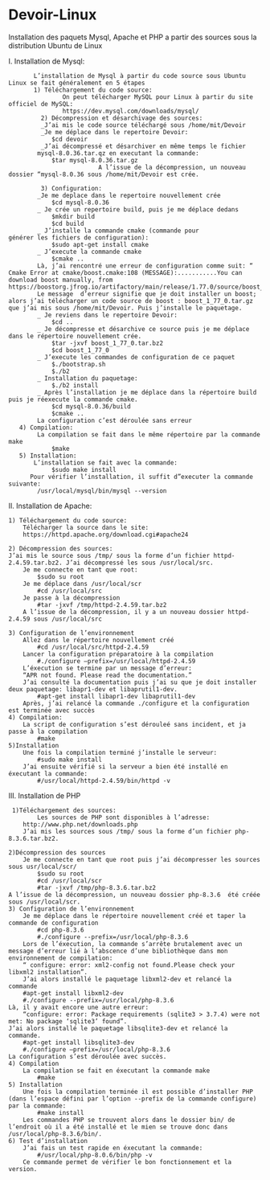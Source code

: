 # Devoir-Linux
Installation des paquets Mysql, Apache et PHP a partir des sources sous la distribution Ubuntu de Linux

   
 I. Installation de Mysql:
    
           L’installation de Mysql à partir du code source sous Ubuntu Linux se fait généralement en 5 étapes
           1) Téléchargement du code source: 
                   On peut télécharger MySQL pour Linux à partir du site officiel de MySQL: 
                   https://dev.mysql.com/downloads/mysql/
	         2) Décompression et désarchivage des sources: 
		     _J’ai mis le code source téléchargé sous /home/mit/Devoir
		     _Je me déplace dans le repertoire Devoir:
				$cd devoir
		     _J’ai décompressé et désarchiver en même temps le fichier 
			mysql-8.0.36.tar.qz en executant la commande:
				$tar mysql-8.0.36.tar.gz
                             A l’issue de la décompression, un nouveau dossier “mysql-8.0.36 sous /home/mit/Devoir est crée.
	   
             3) Configuration:
			_Je me deplace dans le repertoire nouvellement crée 
				$cd mysql-8.0.36
			_ Je crée un repertoire build, puis je me déplace dedans
				$mkdir build
				$cd build
			_ J’installe la commande cmake (commande pour 				générer les fichiers de configuration):
				$sudo apt-get install cmake
			_ J’execute la commande cmake
				$cmake ..
			Là, j’ai rencontré une erreur de configuration comme suit: “ Cmake Error at cmake/boost.cmake:108 (MESSAGE):...........You can download boost manually, from https://boostorg.jfrog.io/artifactory/main/release/1.77.0/source/boost_1_77_0.tar.bz2”
			Le message  d’erreur signifie que je doit installer un boost; alors j’ai télécharger un code source de boost : boost_1_77_0.tar.gz que j’ai mis sous /home/mit/Devoir. Puis j’installe le paquetage.
			_ Je reviens dans le repertoire Devoir: 
				$cd ..
			_ Je décompresse et désarchive ce source puis je me déplace dans le répertoire nouvellement crée.
				$tar -jxvf boost_1_77_0.tar.bz2
				$cd boost_1_77_0
			_ J’execute les commandes de configuration de ce paquet 
				$./bootstrap.sh
				$./b2
			_ Installation du paquetage: 
				$./b2 install
			_ Après l’installation je me déplace dans la répertoire build puis je réexecute la commande cmake.
				$cd mysql-8.0.36/build
				$cmake ..
			La configuration c’est déroulée sans erreur 
	   4) Compilation: 
 		    La compilation se fait dans le même répertoire par la commande make 
				$make
	   5) Installation:
		   L’installation se fait avec la commande: 
				$sudo make install
		  Pour vérifier l’installation, il suffit d”executer la commande suivante: 
			/usr/local/mysql/bin/mysql --version 

II.  Installation de Apache:

	1) Téléchargement du code source:
		Télécharger la source dans le site: 
		https://httpd.apache.org/download.cgi#apache24

	2) Décompression des sources:
	J’ai mis le source sous /tmp/ sous la forme d’un fichier httpd-2.4.59.tar.bz2. J’ai décompressé les sous /usr/local/src.
		Je me connecte en tant que root: 
			$sudo su root
		Je me déplace dans /usr/local/scr
			#cd /usr/local/src
		Je passe à la décompression
			#tar -jxvf /tmp/httpd-2.4.59.tar.bz2
		A l’issue de la décompression, il y a un nouveau dossier httpd-2.4.59 sous /usr/local/src

	3) Configuration de l’environnement
		Allez dans le répertoire nouvellement créé 
			#cd /usr/local/src/httpd-2.4.59
		Lancer la configuration préparatoire à la compilation 
			#./configure –prefix=/usr/local/httpd-2.4.59
		L’éxecution se termine par un message d’erreur: 
		“APR not found. Please read the documentation.”
		J’ai consulté la documentation puis j’ai su que je doit installer deux paquetage: libapr1-dev et libaprutil1-dev.
			#apt-get install libapr1-dev libaprutil1-dev
		Après, j’ai relancé la commande ./configure et la configuration est terminée avec succès
	4) Compilation:
		La script de configuration s’est dérouleé sans incident, et ja passe à la compilation 
			#make
	5)Installation
		Une fois la compilation terminé j’installe le serveur:
		 	#sudo make install
		J’ai ensuite vérifié si la serveur a bien été installé en éxecutant la commande: 
			#/usr/local/httpd-2.4.59/bin/httpd -v
III. Installation de PHP
	

     1)Téléchargement des sources: 
	     	Les sources de PHP sont disponibles à l’adresse: 
		http://www.php.net/downloads.php
		J’ai mis les sources sous /tmp/ sous la forme d’un fichier php-8.3.6.tar.bz2.
	
	2)Décompression des sources
		Je me connecte en tant que root puis j’ai décompresser les sources sous usr/local/scr/
			$sudo su root
			#cd /usr/local/scr
			#tar -jxvf /tmp/php-8.3.6.tar.bz2
	A l’issue de la décompression, un nouveau dossier php-8.3.6  été créée sous /usr/local/scr.
	3) Configuration de l’environnement
		Je me déplace dans le répertoire nouvellement créé et taper la commande de configuration 
			#cd php-8.3.6 
			#./configure --prefix=/usr/local/php-8.3.6
		Lors de l’éxecution, la commande s’arrête brutalement avec un message d’erreur lié à l’abscence d’une bibliothèque dans mon environnement de compilation:
		“ configure: error: xml2-config not found.Please check your libxml2 installation”.
		J’ai alors installé le paquetage libxml2-dev et relancé la commande
		#apt-get install libxml2-dev
		#./configure --prefix=/usr/local/php-8.3.6
	Là, il y avait encore une autre erreur: 
		“configure: error: Package requirements (sqlite3 > 3.7.4) were not met: No package ‘sqlite3’ found”. 
	J’ai alors installé le paquetage libsqlite3-dev et relancé la commande.
		#apt-get install libsqlite3-dev
		#./configure –prefix=/usr/local/php-8.3.6
	La configuration s’est déroulée avec succès.
	4) Compilation
		La compilation se fait en éxecutant la commande make
			#make
	5) Installation
		Une fois la compilation terminée il est possible d’installer PHP (dans l’espace défini par l’option --prefix de la commande configure) par la commande: 
			#make install
		Les commandes PHP se trouvent alors dans le dossier bin/ de l’endroit où il a été installé et le mien se trouve donc dans /usr/local/php-8.3.6/bin/.
	6) Test d’installation
  		J’ai fais un test rapide en éxecutant la commande:
			#/usr/local/php-8.0.6/bin/php -v 
		Ce commande permet de vérifier le bon fonctionnement et la version.
